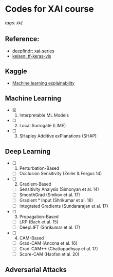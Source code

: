 # Codes for XAI course
###### tags: `XAI`

## Reference:
* [deepfindr: xai-series](https://github.com/deepfindr/xai-series)
* [keisen: tf-keras-vis](https://github.com/keisen/tf-keras-vis)


## Kaggle
* [Machine learning explainability](https://www.kaggle.com/learn/machine-learning-explainability)

## Machine Learning
- [x] 01. Interpretable ML Models
- [ ] 02. Local Surrogate (LIME)
- [ ] 03. SHapley Additive exPlanations (SHAP)

## Deep Learning
- [ ] 01. Perturbation-Based
    - [ ] Occlusion Sensitivity (Zeiler & Fergus 14)
- [ ] 02. Gradient-Based
    - [ ] Sensitivity Analysis (Simonyan et al. 14)
    - [ ] SmoothGrad (Smikov et al. 17)
    - [ ] Gradient * Input (Shrikumar et al. 16)
    - [ ] Integrated Gradients (Sundararajan et al. 17)
- [ ] 03. Propagation-Based
    - [ ] LRP (Bach et al. 15)
    - [ ] DeepLIFT (Shrikumar et al. 17)
- [ ] 04. CAM-Based
    - [ ] Grad-CAM (Ancona et al. 16)
    - [ ] Grad-CAM++ (Chattopadhyay et al. 17)
    - [ ] Score-CAM (Haofan et al. 20)
    
## Adversarial Attacks